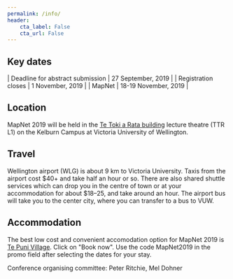 ```yaml
---
permalink: /info/
header:
    cta_label: False
    cta_url: False
---
```


<span></span>

## Key dates

| Deadline for abstract submission | 27 September, 2019 |
| Registration closes | 1 November, 2019 |
| MapNet | 18-19 November, 2019 |

## Location

MapNet 2019 will be held in the [Te Toki a Rata building](https://goo.gl/maps/c8pcsTwHtF8RyR5u9) lecture theatre (TTR L1) on the Kelburn Campus at Victoria University of Wellington.

## Travel

Wellington airport (WLG) is about 9 km to Victoria University. Taxis from the airport cost $40+ and take half an hour or so. There are also shared shuttle services which can drop you in the centre of town or at your accommodation for about $18–25, and take around an hour. The airport bus will take you to the center city, where you can transfer to a bus to VUW.


## Accommodation

The best low cost and convenient accomodation option for MapNet 2019 is [Te Puni Village](https://www.mystudentvillage.com/nz/short-stays-newzealand/te-puni-village). Click on "Book now". Use the code MapNet2019 in the promo field after selecting the dates for your stay.


Conference organising committee:
Peter Ritchie, 
Mel Dohner
